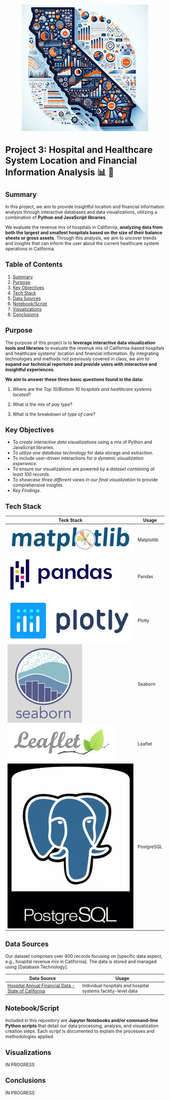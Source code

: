 <p align="center">
  <img width="400" height="400" src="https://github.com/manuel-sosa/project3_data_viz/blob/main/06_Miscellaneous/cali-map.png">
</p>

# Project 3: Hospital and Healthcare System Location and Financial Information Analysis :bar_chart: :hospital:

## Summary
In this project, we aim to provide insightful location and financial information analysis through interactive databases and data visualizations, utilizing a combination of **Python and JavaScript libraries**. 

We evaluate the revenue mix of hospitals in California, **analyzing data from both the largest and smallest hospitals based on the size of their balance sheets or gross assets**. Through this analysis, we aim to uncover trends and insights that can inform the user about the current healthcare system operations in California.

## Table of Contents
1. [Summary](#summary)
2. [Purpose](#purpose)
3. [Key Objectives](#key-objectives)
4. [Tech Stack](#tech-stack)
5. [Data Sources](#data-sources)
6. [Notebook/Script](#notebookscript)
7. [Visualizations](#visualizations)
8. [Conclusions](#conclusions)

## Purpose
The purpose of this project is to **leverage interactive data visualization tools and libraries** to evaluate the revenue mix of California-based hospitals and healthcare systems' location and financial information. By integrating technologies and methods not previously covered in class, we aim to **expand our technical repertoire and provide users with interactive and insightful experiences**.

**We aim to answer these three basic questions found in the data:**
1. Where are the *Top 10/Bottom 10 hospitals and healthcare systems located*?

2. What is the mix of *pay type*? 

3. What is the breakdown of *type of care*?

## Key Objectives
- To *create interactive data visualizations* using a mix of Python and JavaScript libraries.
- To *utilize one database technology* for data storage and extraction.
- To include user-driven interactions for *a dynamic visualization experience*.
- To ensure our visualizations are powered by a *dataset containing at least 100 records*.
- To *showcase three different views in our final visualization* to provide comprehensive insights.
- *Key Findings*.

## Tech Stack
| Teck Stack | Usage |
| ------------- | ------------- |
|![image](https://github.com/manuel-sosa/project3_data_viz/blob/main/06_Miscellaneous/matplotlib.png)  | Matplotlib |
| ![image](https://github.com/manuel-sosa/project3_data_viz/blob/main/06_Miscellaneous/pandas.png) | Pandas |
| ![image](https://github.com/manuel-sosa/project3_data_viz/blob/main/06_Miscellaneous/plotly.png) | Plotly |
| ![image](https://github.com/manuel-sosa/project3_data_viz/blob/main/06_Miscellaneous/seaborn.png) | Seaborn |
| ![image](https://github.com/manuel-sosa/project3_data_viz/blob/main/06_Miscellaneous/leaflet.png) | Leaflet |
| ![image](https://github.com/manuel-sosa/project3_data_viz/blob/main/06_Miscellaneous/postgresql-logo.png) | PostgreSQL |

## Data Sources
Our dataset comprises over 400 records focusing on [specific data aspect, e.g., hospital revenue mix in California]. The data is stored and managed using [Database Technology].

| Data Source  | Usage |
| ------------- | ------------- |
| [Hospital Annual Financial Data - State of California](https://catalog.data.gov/dataset/hospital-annual-financial-data-selected-data-pivot-tables-a3e84)  | Individual hospitals and hospital systems facility-level data |

## Notebook/Script
Included in this repository are **Jupyter Notebooks and/or command-line Python scripts** that detail our data processing, analysis, and visualization creation steps. Each script is documented to explain the processes and methodologies applied.

## Visualizations
IN PROGRESS

## Conclusions
IN PROGRESS
